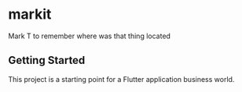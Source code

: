 # markit

Mark T to remember where was that thing located

## Getting Started

This project is a starting point for a Flutter application business world.

